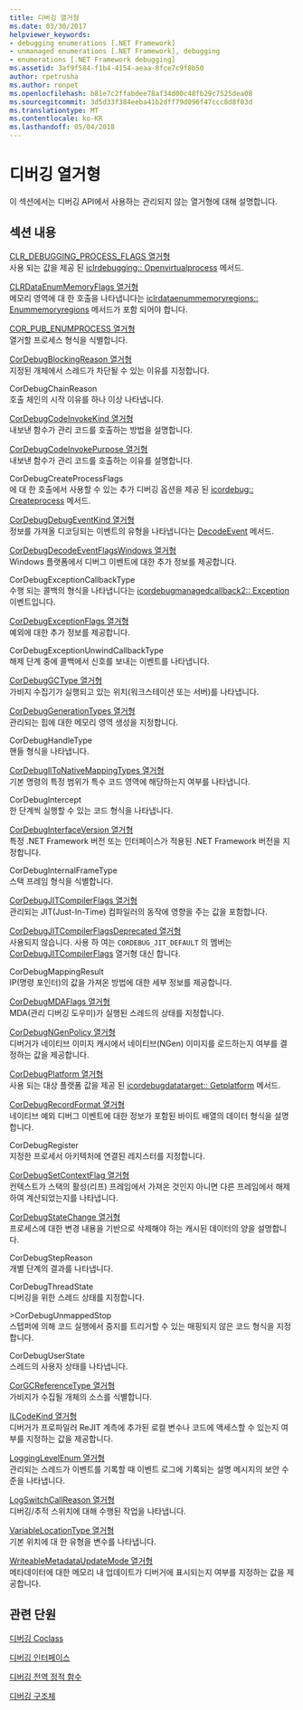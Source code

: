 ```yaml
---
title: 디버깅 열거형
ms.date: 03/30/2017
helpviewer_keywords:
- debugging enumerations [.NET Framework]
- unmanaged enumerations [.NET Framework], debugging
- enumerations [.NET Framework debugging]
ms.assetid: 3af9f584-f1b4-4154-aeaa-8fce7c9f8b50
author: rpetrusha
ms.author: ronpet
ms.openlocfilehash: b81e7c2ffabdee78af34d00c48fb29c7525dea08
ms.sourcegitcommit: 3d5d33f384eeba41b2dff79d096f47ccc8d8f03d
ms.translationtype: MT
ms.contentlocale: ko-KR
ms.lasthandoff: 05/04/2018
---
```

# <a name="debugging-enumerations"></a>디버깅 열거형
이 섹션에서는 디버깅 API에서 사용하는 관리되지 않는 열거형에 대해 설명합니다.  
  
## <a name="in-this-section"></a>섹션 내용  
 [CLR_DEBUGGING_PROCESS_FLAGS 열거형](../../../../docs/framework/unmanaged-api/debugging/clr-debugging-process-flags-enumeration.md)  
 사용 되는 값을 제공 된 [iclrdebugging:: Openvirtualprocess](../../../../docs/framework/unmanaged-api/debugging/iclrdebugging-openvirtualprocess-method.md) 메서드.  
  
 [CLRDataEnumMemoryFlags 열거형](../../../../docs/framework/unmanaged-api/debugging/clrdataenummemoryflags-enumeration.md)  
 메모리 영역에 대 한 호출을 나타냅니다는 [iclrdataenummemoryregions:: Enummemoryregions](../../../../docs/framework/unmanaged-api/debugging/iclrdataenummemoryregions-enummemoryregions-method.md) 메서드가 포함 되어야 합니다.  
  
 [COR_PUB_ENUMPROCESS 열거형](../../../../docs/framework/unmanaged-api/debugging/cor-pub-enumprocess-enumeration.md)  
 열거할 프로세스 형식을 식별합니다.  
  
 [CorDebugBlockingReason 열거형](../../../../docs/framework/unmanaged-api/debugging/cordebugblockingreason-enumeration.md)  
 지정된 개체에서 스레드가 차단될 수 있는 이유를 지정합니다.  
  
 CorDebugChainReason  
 호출 체인의 시작 이유를 하나 이상 나타냅니다.  
  
 [CorDebugCodeInvokeKind 열거형](../../../../docs/framework/unmanaged-api/debugging/cordebugcodeinvokekind-enumeration.md)  
 내보낸 함수가 관리 코드를 호출하는 방법을 설명합니다.  
  
 [CorDebugCodeInvokePurpose 열거형](../../../../docs/framework/unmanaged-api/debugging/cordebugcodeinvokepurpose-enumeration.md)  
 내보낸 함수가 관리 코드를 호출하는 이유를 설명합니다.  
  
 CorDebugCreateProcessFlags  
 에 대 한 호출에서 사용할 수 있는 추가 디버깅 옵션을 제공 된 [icordebug:: Createprocess](../../../../docs/framework/unmanaged-api/debugging/icordebug-createprocess-method.md) 메서드.  
  
 [CorDebugDebugEventKind 열거형](../../../../docs/framework/unmanaged-api/debugging/cordebugdebugeventkind-enumeration.md)  
 정보를 가져올 디코딩되는 이벤트의 유형을 나타냅니다는 [DecodeEvent](../../../../docs/framework/unmanaged-api/debugging/icordebugprocess6-decodeevent-method.md) 메서드.  
  
 [CorDebugDecodeEventFlagsWindows 열거형](../../../../docs/framework/unmanaged-api/debugging/cordebugdecodeeventflagswindows-enumeration.md)  
 Windows 플랫폼에서 디버그 이벤트에 대한 추가 정보를 제공합니다.  
  
 CorDebugExceptionCallbackType  
 수행 되는 콜백의 형식을 나타냅니다는 [icordebugmanagedcallback2:: Exception](../../../../docs/framework/unmanaged-api/debugging/icordebugmanagedcallback2-exception-method.md) 이벤트입니다.  
  
 [CorDebugExceptionFlags 열거형](../../../../docs/framework/unmanaged-api/debugging/cordebugexceptionflags-enumeration.md)  
 예외에 대한 추가 정보를 제공합니다.  
  
 CorDebugExceptionUnwindCallbackType  
 해제 단계 중에 콜백에서 신호를 보내는 이벤트를 나타냅니다.  
  
 [CorDebugGCType 열거형](../../../../docs/framework/unmanaged-api/debugging/cordebuggctype-enumeration.md)  
 가비지 수집기가 실행되고 있는 위치(워크스테이션 또는 서버)를 나타냅니다.  
  
 [CorDebugGenerationTypes 열거형](../../../../docs/framework/unmanaged-api/debugging/cordebuggenerationtypes-enumeration.md)  
 관리되는 힙에 대한 메모리 영역 생성을 지정합니다.  
  
 CorDebugHandleType  
 핸들 형식을 나타냅니다.  
  
 [CorDebugIlToNativeMappingTypes 열거형](../../../../docs/framework/unmanaged-api/debugging/cordebugiltonativemappingtypes-enumeration.md)  
 기본 명령의 특정 범위가 특수 코드 영역에 해당하는지 여부를 나타냅니다.  
  
 CorDebugIntercept  
 한 단계씩 실행할 수 있는 코드 형식을 나타냅니다.  
  
 [CorDebugInterfaceVersion 열거형](../../../../docs/framework/unmanaged-api/debugging/cordebuginterfaceversion-enumeration.md)  
 특정 .NET Framework 버전 또는 인터페이스가 적용된 .NET Framework 버전을 지정합니다.  
  
 CorDebugInternalFrameType  
 스택 프레임 형식을 식별합니다.  
  
 [CorDebugJITCompilerFlags 열거형](../../../../docs/framework/unmanaged-api/debugging/cordebugjitcompilerflags-enumeration.md)  
 관리되는 JIT(Just-In-Time) 컴파일러의 동작에 영향을 주는 값을 포함합니다.  
  
 [CorDebugJITCompilerFlagsDeprecated 열거형](../../../../docs/framework/unmanaged-api/debugging/cordebugjitcompilerflagsdeprecated-enumeration.md)  
 사용되지 않습니다. 사용 하 여는 `CORDEBUG_JIT_DEFAULT` 의 멤버는 [CorDebugJITCompilerFlags](../../../../docs/framework/unmanaged-api/debugging/cordebugjitcompilerflags-enumeration.md) 열거형 대신 합니다.  
  
 CorDebugMappingResult  
 IP(명령 포인터)의 값을 가져온 방법에 대한 세부 정보를 제공합니다.  
  
 [CorDebugMDAFlags 열거형](../../../../docs/framework/unmanaged-api/debugging/cordebugmdaflags-enumeration.md)  
 MDA(관리 디버깅 도우미)가 실행된 스레드의 상태를 지정합니다.  
  
 [CorDebugNGenPolicy 열거형](../../../../docs/framework/unmanaged-api/debugging/cordebugngenpolicy-enumeration.md)  
 디버거가 네이티브 이미지 캐시에서 네이티브(NGen) 이미지를 로드하는지 여부를 결정하는 값을 제공합니다.  
  
 [CorDebugPlatform 열거형](../../../../docs/framework/unmanaged-api/debugging/cordebugplatform-enumeration.md)  
 사용 되는 대상 플랫폼 값을 제공 된 [icordebugdatatarget:: Getplatform](../../../../docs/framework/unmanaged-api/debugging/icordebugdatatarget-getplatform-method.md) 메서드.  
  
 [CorDebugRecordFormat 열거형](../../../../docs/framework/unmanaged-api/debugging/cordebugrecordformat-enumeration.md)  
 네이티브 예외 디버그 이벤트에 대한 정보가 포함된 바이트 배열의 데이터 형식을 설명합니다.  
  
 CorDebugRegister  
 지정한 프로세서 아키텍처에 연결된 레지스터를 지정합니다.  
  
 [CorDebugSetContextFlag 열거형](../../../../docs/framework/unmanaged-api/debugging/cordebugsetcontextflag-enumeration.md)  
 컨텍스트가 스택의 활성(리프) 프레임에서 가져온 것인지 아니면 다른 프레임에서 해제하여 계산되었는지를 나타냅니다.  
  
 [CorDebugStateChange 열거형](../../../../docs/framework/unmanaged-api/debugging/cordebugstatechange-enumeration.md)  
 프로세스에 대한 변경 내용을 기반으로 삭제해야 하는 캐시된 데이터의 양을 설명합니다.  
  
 CorDebugStepReason  
 개별 단계의 결과를 나타냅니다.  
  
 CorDebugThreadState  
 디버깅을 위한 스레드 상태를 지정합니다.  
  
 \>CorDebugUnmappedStop  
 스텝퍼에 의해 코드 실행에서 중지를 트리거할 수 있는 매핑되지 않은 코드 형식을 지정합니다.  
  
 CorDebugUserState  
 스레드의 사용자 상태를 나타냅니다.  
  
 [CorGCReferenceType 열거형](../../../../docs/framework/unmanaged-api/debugging/corgcreferencetype-enumeration.md)  
 가비지가 수집될 개체의 소스를 식별합니다.  
  
 [ILCodeKind 열거형](../../../../docs/framework/unmanaged-api/debugging/ilcodekind-enumeration.md)  
 디버거가 프로파일러 ReJIT 계측에 추가된 로컬 변수나 코드에 액세스할 수 있는지 여부를 지정하는 값을 제공합니다.  
  
 [LoggingLevelEnum 열거형](../../../../docs/framework/unmanaged-api/debugging/logginglevelenum-enumeration.md)  
 관리되는 스레드가 이벤트를 기록할 때 이벤트 로그에 기록되는 설명 메시지의 보안 수준을 나타냅니다.  
  
 [LogSwitchCallReason 열거형](../../../../docs/framework/unmanaged-api/debugging/logswitchcallreason-enumeration.md)  
 디버깅/추적 스위치에 대해 수행된 작업을 나타냅니다.  
  
 [VariableLocationType 열거형](../../../../docs/framework/unmanaged-api/debugging/variablelocationtype-enumeration.md)  
 기본 위치에 대 한 유형을 변수를 나타냅니다.  
  
 [WriteableMetadataUpdateMode 열거형](../../../../docs/framework/unmanaged-api/debugging/writeablemetadataupdatemode-enumeration.md)  
 메타데이터에 대한 메모리 내 업데이트가 디버거에 표시되는지 여부를 지정하는 값을 제공합니다.  
  
## <a name="related-sections"></a>관련 단원  
 [디버깅 Coclass](../../../../docs/framework/unmanaged-api/debugging/debugging-coclasses.md)  
  
 [디버깅 인터페이스](../../../../docs/framework/unmanaged-api/debugging/debugging-interfaces.md)  
  
 [디버깅 전역 정적 함수](../../../../docs/framework/unmanaged-api/debugging/debugging-global-static-functions.md)  
  
 [디버깅 구조체](../../../../docs/framework/unmanaged-api/debugging/debugging-structures.md)
